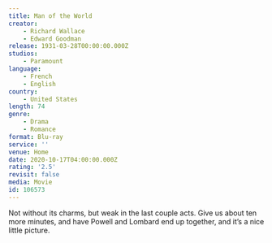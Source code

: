 ```yaml
---
title: Man of the World
creator:
    - Richard Wallace
    - Edward Goodman
release: 1931-03-28T00:00:00.000Z
studios:
    - Paramount
language:
    - French
    - English
country:
    - United States
length: 74
genre:
    - Drama
    - Romance
format: Blu-ray
service: ''
venue: Home
date: 2020-10-17T04:00:00.000Z
rating: '2.5'
revisit: false
media: Movie
id: 106573
---
```


Not without its charms, but weak in the last couple acts. Give us about ten more minutes, and have Powell and Lombard end up together, and it’s a nice little picture.
